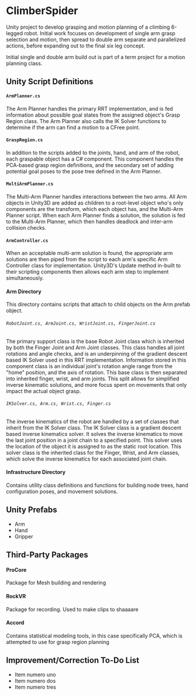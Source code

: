 ClimberSpider
======
Unity project to develop grasping and motion planning of a climbing 6-legged robot. Initial work focuses on development of single arm grasp selection and motion, then spread to double arm separate and parallelized actions, before expanding out to the final six leg concept. 

Initial single and double arm build out is part of a term project for a motion planning class.

Unity Script Definitions
------
#### ```ArmPlanner.cs```
The Arm Planner handles the primary RRT implementation, and is fed information about possible goal states from the assigned object's Grasp Region class. The Arm Planner also calls the IK Solver functions to determine if the arm can find a motion to a CFree point. 

#### ```GraspRegion.cs```
In addition to the scripts added to the joints, hand, and arm of the robot, each graspable object has a C# component. This component handles the PCA-based grasp region definitions, and the secondary set of adding potential goal poses to the pose tree defined in the Arm Planner.

#### ```MultiArmPlanner.cs```
The Multi-Arm Planner handles interactions between the two arms. All Arm objects in Unity3D are added as children to a root-level object who's only components are the transform, which each object has, and the Multi-Arm Planner script. When each Arm Planner finds a solution, the solution is fed to the Multi-Arm Planner, which then handles deadlock and inter-arm collision checks.

#### ```ArmController.cs```
When an acceptable multi-arm solution is found, the appropriate arm solutions are then piped from the script to each arm's specific Arm Controller class for implementation. Unity3D's Update method in-built to their scripting components then allows each arm step to implement simultaneously.

#### Arm Directory
This directory contains scripts that attach to child objects on the Arm prefab object.

###### ```RobotJoint.cs, ArmJoint.cs, WristJoint.cs, FingerJoint.cs```

The primary support class is the base Robot Joint class which is inherited by both the Finger Joint and Arm Joint classes. This class handles all joint rotations and angle checks, and is an underpinning of the gradient descent based IK Solver used in this RRT implementation. Information stored in this component class is an individual joint's rotation angle range from the "home" position, and the axis of rotation. This base class is then separated into inherited finger, wrist, and arm joints. This split allows for simplified inverse kinematic solutions, and more focus spent on movements that only impact the actual object grasp.

###### ```IKSolver.cs, Arm.cs, Wrist.cs, Finger.cs```

The inverse kinematics of the robot are handled by a set of classes that inherit from the IK Solver class. The IK Solver class is a gradient descent based inverse kinematics solver. It solves the inverse kinematics to move the last joint position in a joint chain to a specified point. This solver uses the location of the object it is assigned to as the static root location. This solver class is the inherited class for the Finger, Wrist, and Arm classes, which solve the inverse kinematics for each associated joint chain.

#### Infrastructure Directory
Contains utility class definitions and functions for building node trees, hand configuration poses, and movement solutions.

Unity Prefabs
------
* Arm
* Hand
* Gripper

Third-Party Packages
------
#### ProCore
Package for Mesh building and rendering

#### RockVR
Package for recording. Used to make clips to shaaaare

#### Accord
Contains statistical modeling tools, in this case specifically PCA, which is attempted to use for grasp region planning

Improvement/Correction To-Do List
------
* Item numero uno
* Item numero dos
* Item numero tres